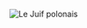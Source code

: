 ![Le Juif polonais](https://upload.wikimedia.org/wikipedia/commons/thumb/5/56/Hudson_Yards_from_Hudson_Commons_%2895131p%29.jpg/399px-Hudson_Yards_from_Hudson_Commons_%2895131p%29.jpg)